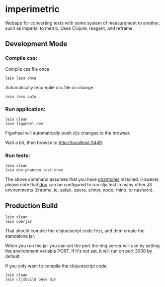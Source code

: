 # imperimetric

Webapp for converting texts with some system of measurement to another, such as imperial to metric.
Uses Clojure, reagent, and reframe.

## Development Mode

### Compile css:

Compile css file once.

```
lein less once
```

Automatically recompile css file on change.

```
lein less auto
```

### Run application:

```
lein clean
lein figwheel dev
```

Figwheel will automatically push cljs changes to the browser.

Wait a bit, then browse to [http://localhost:3449](http://localhost:3449).

### Run tests:

```
lein clean
lein doo phantom test once
```

The above command assumes that you have [phantomjs](https://www.npmjs.com/package/phantomjs) installed. However, please note that [doo](https://github.com/bensu/doo) can be configured to run cljs.test in many other JS environments (chrome, ie, safari, opera, slimer, node, rhino, or nashorn).

## Production Build

```
lein clean
lein uberjar
```

That should compile the clojurescript code first, and then create the standalone jar.

When you run the jar you can set the port the ring server will use by setting the environment variable PORT.
If it's not set, it will run on port 3000 by default.

If you only want to compile the clojurescript code:

```
lein clean
lein cljsbuild once min
```
